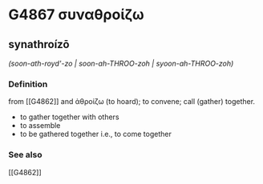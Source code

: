 # G4867 συναθροίζω

## synathroízō

_(soon-ath-royd'-zo | soon-ah-THROO-zoh | syoon-ah-THROO-zoh)_

### Definition

from [[G4862]] and ἀθροίζω (to hoard); to convene; call (gather) together.

- to gather together with others
- to assemble
- to be gathered together i.e., to come together

### See also

[[G4862]]

